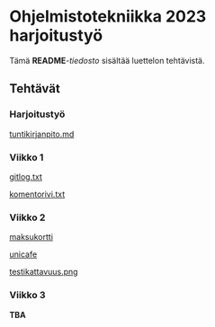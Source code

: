 # Ohjelmistotekniikka 2023 harjoitustyö
Tämä **README**_-tiedosto_ sisältää luettelon tehtävistä.

## Tehtävät
### Harjoitustyö
[tuntikirjanpito.md](https://github.com/danttu/ot-harjoitustyo/blob/main/harjoitustyo/dokumentaatio/tuntikirjanpito.md)

### Viikko 1
[gitlog.txt](https://github.com/danttu/ot-harjoitustyo/blob/main/laskarit/viikko1/gitlog.txt)

[komentorivi.txt](https://github.com/danttu/ot-harjoitustyo/blob/main/laskarit/viikko1/komentorivi.txt)
### Viikko 2
[maksukortti](https://github.com/danttu/ot-harjoitustyo/tree/main/laskarit/viikko2/maksukortti)

[unicafe](https://github.com/danttu/ot-harjoitustyo/tree/main/laskarit/viikko2/unicafe)

[testikattavuus.png](https://github.com/danttu/ot-harjoitustyo/blob/main/laskarit/viikko2/testikattavuus.png)

### Viikko 3
**TBA**

